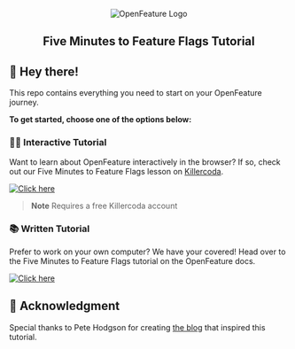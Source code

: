 <!-- markdownlint-disable MD033 -->
<p align="center">
  <picture>
    <source media="(prefers-color-scheme: dark)" srcset="https://raw.githubusercontent.com/open-feature/community/0e23508c163a6a1ac8c0ced3e4bd78faafe627c7/assets/logo/horizontal/white/openfeature-horizontal-white.svg">
    <source media="(prefers-color-scheme: light)" srcset="https://raw.githubusercontent.com/open-feature/community/0e23508c163a6a1ac8c0ced3e4bd78faafe627c7/assets/logo/horizontal/black/openfeature-horizontal-black.svg">
    <img align="center" alt="OpenFeature Logo">
  </picture>
</p>

<h2 align="center">Five Minutes to Feature Flags Tutorial</h2>

## 👋 Hey there!

This repo contains everything you need to start on your OpenFeature journey.

**To get started, choose one of the options below:**

### 👩‍💻 Interactive Tutorial

Want to learn about OpenFeature interactively in the browser? If so, check out our Five Minutes to Feature Flags lesson on [Killercoda](https://killercoda.com/).

[![Click here](https://img.shields.io/badge/Click%20here-Interactive%20Tutorial-green)](https://killercoda.com/open-feature/scenario/five-minutes-to-feature-flags)

> **Note**
> Requires a free Killercoda account

### 📚 Written Tutorial

Prefer to work on your own computer? We have your covered! Head over to the Five Minutes to Feature Flags tutorial on the OpenFeature docs.

[![Click here](https://img.shields.io/badge/Click%20here-Written%20Tutorial-green)](https://openfeature.dev/docs/tutorials/five-minutes-to-feature-flags)

## 🙌 Acknowledgment

Special thanks to Pete Hodgson for creating [the blog](https://blog.thepete.net/blog/2023/03/02/five-minutes-to-feature-flags/) that inspired this tutorial.
